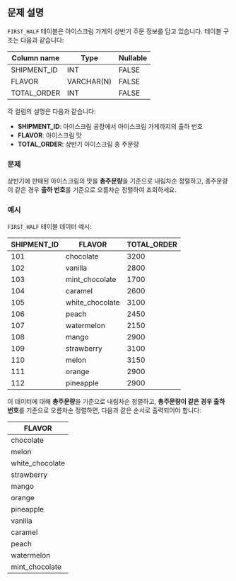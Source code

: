 ## 문제 설명

`FIRST_HALF` 테이블은 아이스크림 가게의 상반기 주문 정보를 담고 있습니다. 테이블 구조는 다음과 같습니다:

| Column name  | Type       | Nullable |
|--------------|------------|----------|
| SHIPMENT_ID  | INT        | FALSE    |
| FLAVOR       | VARCHAR(N) | FALSE    |
| TOTAL_ORDER  | INT        | FALSE    |

각 컬럼의 설명은 다음과 같습니다:
- **SHIPMENT_ID**: 아이스크림 공장에서 아이스크림 가게까지의 출하 번호
- **FLAVOR**: 아이스크림 맛
- **TOTAL_ORDER**: 상반기 아이스크림 총 주문량

### 문제

상반기에 판매된 아이스크림의 맛을 **총주문량**을 기준으로 내림차순 정렬하고, 총주문량이 같은 경우 **출하 번호**를 기준으로 오름차순 정렬하여 조회하세요.

### 예시

`FIRST_HALF` 테이블 데이터 예시:

| SHIPMENT_ID | FLAVOR        | TOTAL_ORDER |
|-------------|---------------|-------------|
| 101         | chocolate     | 3200        |
| 102         | vanilla       | 2800        |
| 103         | mint_chocolate| 1700        |
| 104         | caramel       | 2600        |
| 105         | white_chocolate| 3100       |
| 106         | peach         | 2450        |
| 107         | watermelon    | 2150        |
| 108         | mango         | 2900        |
| 109         | strawberry    | 3100        |
| 110         | melon         | 3150        |
| 111         | orange        | 2900        |
| 112         | pineapple     | 2900        |

이 데이터에 대해 **총주문량**을 기준으로 내림차순 정렬하고, **총주문량이 같은 경우 출하 번호**를 기준으로 오름차순 정렬하면, 다음과 같은 순서로 출력되어야 합니다:

| FLAVOR          |
|-----------------|
| chocolate       |
| melon           |
| white_chocolate |
| strawberry      |
| mango           |
| orange          |
| pineapple       |
| vanilla         |
| caramel         |
| peach           |
| watermelon      |
| mint_chocolate  |
